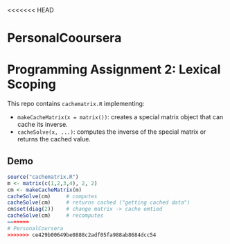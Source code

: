 <<<<<<< HEAD
# PersonalCooursera
# Programming Assignment 2: Lexical Scoping

This repo contains `cachematrix.R` implementing:
- `makeCacheMatrix(x = matrix())`: creates a special matrix object that can cache its inverse.
- `cacheSolve(x, ...)`: computes the inverse of the special matrix or returns the cached value.

## Demo
```r
source("cachematrix.R")
m <- matrix(c(1,2,3,4), 2, 2)
cm <- makeCacheMatrix(m)
cacheSolve(cm)     # computes
cacheSolve(cm)     # returns cached ("getting cached data")
cm$set(diag(2))    # change matrix -> cache emtied
cacheSolve(cm)     # recomputes
=======
# PersonalCoursera
>>>>>>> ce429b00649be0888c2adf05fa988ab8684dcc54

